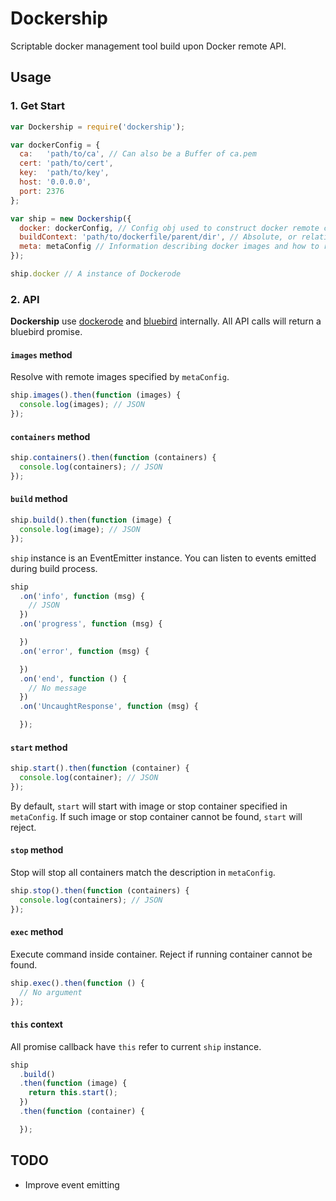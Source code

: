 # Dockership

Scriptable docker management tool build upon Docker remote API.

## Usage

### 1. Get Start

```javascript
var Dockership = require('dockership');

var dockerConfig = {
  ca:   'path/to/ca', // Can also be a Buffer of ca.pem
  cert: 'path/to/cert',
  key:  'path/to/key',
  host: '0.0.0.0',
  port: 2376
};

var ship = new Dockership({
  docker: dockerConfig, // Config obj used to construct docker remote client
  buildContext: 'path/to/dockerfile/parent/dir', // Absolute, or relative to cwd
  meta: metaConfig // Information describing docker images and how to run containers
});

ship.docker // A instance of Dockerode
```

### 2. API

**Dockership** use [dockerode](https://github.com/apocas/dockerode) and [bluebird](https://github.com/petkaantonov/bluebird) internally. All API calls will return a bluebird promise.

#### `images` method

Resolve with remote images specified by `metaConfig`.

```javascript
ship.images().then(function (images) {
  console.log(images); // JSON
});
```

#### `containers` method

```javascript
ship.containers().then(function (containers) {
  console.log(containers); // JSON
});
```

#### `build` method

```javascript
ship.build().then(function (image) {
  console.log(image); // JSON
});
```

`ship` instance is an EventEmitter instance. You can listen to events emitted during build process.

```javascript
ship
  .on('info', function (msg) {
    // JSON
  })
  .on('progress', function (msg) {

  })
  .on('error', function (msg) {

  })
  .on('end', function () {
    // No message
  })
  .on('UncaughtResponse', function (msg) {

  });
```

#### `start` method

```javascript
ship.start().then(function (container) {
  console.log(container); // JSON
});
```

By default, `start` will start with image or stop container specified in `metaConfig`. If such image or stop container cannot be found, `start` will reject.

#### `stop` method

Stop will stop all containers match the description in `metaConfig`.

```javascript
ship.stop().then(function (containers) {
  console.log(containers); // JSON
});
```

#### `exec` method

Execute command inside container. Reject if running container cannot be found.

```javascript
ship.exec().then(function () {
  // No argument
});
```

#### `this` context

All promise callback have `this` refer to current `ship` instance.

```javascript
ship
  .build()
  .then(function (image) {
    return this.start();
  })
  .then(function (container) {

  });
```

## TODO

- Improve event emitting

